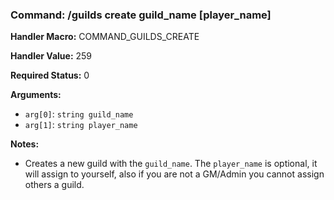 ### Command: /guilds create guild_name [player_name]

**Handler Macro:** COMMAND_GUILDS_CREATE

**Handler Value:** 259

**Required Status:** 0

**Arguments:**
- `arg[0]`: `string guild_name`
- `arg[1]`: `string player_name`

**Notes:**
- Creates a new guild with the `guild_name`.  The `player_name` is optional, it will assign to yourself, also if you are not a GM/Admin you cannot assign others a guild.
